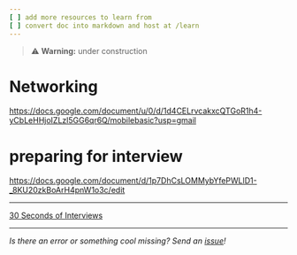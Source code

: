 ```yaml
---
[ ] add more resources to learn from
[ ] convert doc into markdown and host at /learn
---
```


>:warning: **Warning:** under construction
# Networking
https://docs.google.com/document/u/0/d/1d4CELrvcakxcQTGoR1h4-yCbLeHHjoIZLzl5GG6qr6Q/mobilebasic?usp=gmail

# preparing for interview
https://docs.google.com/document/d/1p7DhCsLOMMybYfePWLlD1-_8KU20zkBoArH4pnW1o3c/edit

---

[30 Seconds of Interviews](https://30secondsofinterviews.org/)

---


_Is there an error or something cool missing? Send an [issue](https://github.com/octoshrimpy/learn/issues/new)!_
